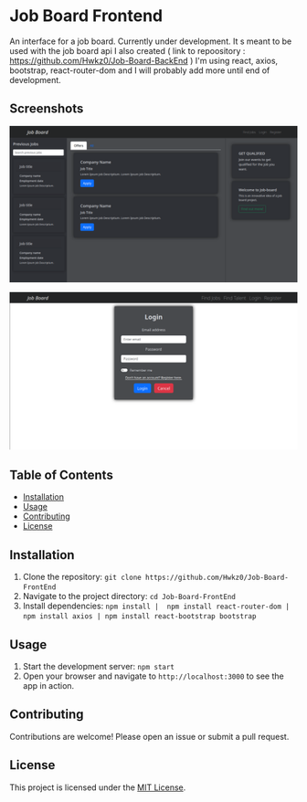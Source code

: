 # Job Board Frontend

An interface for a job board. Currently under development. It s meant to be used with the job board api I also created ( link to repoository : https://github.com/Hwkz0/Job-Board-BackEnd )
I'm using react, axios, bootstrap, react-router-dom and I will probably add more until end of development. 

## Screenshots

![Screenshot](job-board-frontend/images/FindJobs.png)

![Screenshot](job-board-frontend/images/LoginPage.png)





## Table of Contents

- [Installation](#installation)
- [Usage](#usage)
- [Contributing](#contributing)
- [License](#license)

## Installation

1. Clone the repository: `git clone https://github.com/Hwkz0/Job-Board-FrontEnd`
2. Navigate to the project directory: `cd Job-Board-FrontEnd`
3. Install dependencies: `npm install |  npm install react-router-dom | npm install axios | npm install react-bootstrap bootstrap`

## Usage

1. Start the development server: `npm start`
2. Open your browser and navigate to `http://localhost:3000` to see the app in action.

## Contributing

Contributions are welcome! Please open an issue or submit a pull request.

## License

This project is licensed under the [MIT License](LICENSE).

